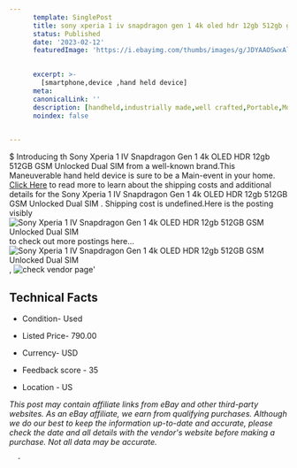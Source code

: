 ```yaml
---
      template: SinglePost
      title: sony xperia 1 iv snapdragon gen 1 4k oled hdr 12gb 512gb gsm unlocked dual sim 
      status: Published
      date: '2023-02-12'
      featuredImage: 'https://i.ebayimg.com/thumbs/images/g/JDYAAOSwxAlj6DZX/s-l225.jpg'
       

      excerpt: >-
        [smartphone,device ,hand held device]
      meta:
      canonicalLink: ''
      description: [handheld,industrially made,well crafted,Portable,Mobile,Compact,Convenient,Lightweight,Maneuverable,Man-portable,Miniature,Carriable,Hand-held,Light,Holdable,Transportable,Mobile device,Pocket-sized,On-the-go,Wireless,Cordless,Compact size,Convenient size, smartphone,device ,hand held device]
      noindex: false
      

---
```

$
      Introducing th Sony Xperia 1 IV Snapdragon Gen 1 4k OLED HDR 12gb 512GB GSM Unlocked Dual SIM  from a well-known brand.This Maneuverable hand held device is sure to be a Main-event in your home. [Click Here](https://www.ebay.com/itm/385410249244?hash=item59bc3db21c%3Ag%3AJDYAAOSwxAlj6DZX&mkevt=1&mkcid=1&mkrid=711-53200-19255-0&campid=%253CePNCampaignId%253E&customid=%253CreferenceId%253E&toolid=10049) to read more to learn about the shipping costs and additional details for the Sony Xperia 1 IV Snapdragon Gen 1 4k OLED HDR 12gb 512GB GSM Unlocked Dual SIM . Shipping cost is undefined.Here is the posting visibly ![Sony Xperia 1 IV Snapdragon Gen 1 4k OLED HDR 12gb 512GB GSM Unlocked Dual SIM ](https://i.ebayimg.com/thumbs/images/g/JDYAAOSwxAlj6DZX/s-l225.jpg) to check out more postings here... ![Sony Xperia 1 IV Snapdragon Gen 1 4k OLED HDR 12gb 512GB GSM Unlocked Dual SIM ](https://i.ebayimg.com/images/g/JDYAAOSwxAlj6DZX/s-l1600.jpg), ![check vendor page](https://origin-galleryplus.ebayimg.com/ws/web/385410249244_2_0_1/225x225.jpg,https://origin-galleryplus.ebayimg.com/ws/web/385410249244_3_0_1/225x225.jpg,https://origin-galleryplus.ebayimg.com/ws/web/385410249244_4_0_1/225x225.jpg,https://origin-galleryplus.ebayimg.com/ws/web/385410249244_5_0_1/225x225.jpg,https://origin-galleryplus.ebayimg.com/ws/web/385410249244_6_0_1/225x225.jpg,https://origin-galleryplus.ebayimg.com/ws/web/385410249244_7_0_1/225x225.jpg,https://origin-galleryplus.ebayimg.com/ws/web/385410249244_8_0_1/225x225.jpg,https://origin-galleryplus.ebayimg.com/ws/web/385410249244_9_0_1/225x225.jpg)'

      

 ## Technical Facts 



     
      

 - Condition- Used 


      

 - Listed Price- 790.00 


      

 - Currency- USD 


      

 - Feedback score - 35 


      

 - Location - US 


      
      

 *_This post may contain affiliate links from eBay and other third-party websites. As an eBay affiliate, we earn from qualifying purchases. Although we do our best to keep the information up-to-date and accurate, please check the date and all details with the vendor's website before making a purchase. Not all data may be accurate._*




      -

